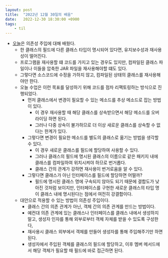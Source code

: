 ```yaml
---
layout: post
title:  "2022년 12월 30일의 배움"
date:   2022-12-30 18:30:00 +0900
tags:
    - til
---
```


- [오늘](https://github.com/0tak2/KOSAjava/tree/main/Notes/2022-12-30)은 의존성 주입에 대해 배웠다.
  - 한 클래스의 필드에 다른 클래스 타입이 명시되어 있다면, 유지보수성과 재사용성이 떨어진다.
  - 프로그램을 재사용할 떄 코드를 가지고 있는 경우도 있지만, 컴파일된 클래스 파일이나 이들을 압축한 JAR 파일을 재사용해야할 떄도 있다.
  - 그렇다면 소스코드에 수정을 가하지 않고, 컴파일된 상태의 클래스를 재사용해야만 한다.
  - 오늘 수업은 이런 목표를 달성하기 위해 코드를 점차 리팩토링하는 방식으로 진행되었다.
    - 먼저 클래스에서 변경이 필요할 수 있는 메소드를 추상 메소드로 잡는 방법이 있다.
      - 이 경우 재사용할 때 해당 클래스를 상속받으면서 해당 메소드를 오버라이딩 하면 된다.
      - 그러나 다중 상속이 불가하므로 더 이상 새로운 클래스를 상속할 수 없다는 한계가 있다.
    - 그렇다면 변경이 필요한 메소드를 별도의 클래스로 옮기는 방법을 생각할 수 있다.
      - 이 경우 새로운 클래스를 필드에 할당하여 사용할 수 있다.
      - 그러나 클래스의 필드에 명시된 클래스의 이름으로 같은 패키지 내에 클래스를 컴파일하여 위치시켜야 하므로 번거롭다.
      - 클래스 간의 관계가 강하면 재사용이 번거로움을 알 수 있다.
    - 그렇다면 클래스가 아닌 인터페이스를 필드에 할당하면 어떨까?
      - 필드에 명시된 클래스 명에 구속되지 않아도 되기 때문에 결합도가 낮아진 것처럼 보이지만, 인터페이스를 구현한 새로운 클래스의 타입 명이 클래스 내에 명시된다는 점에서 여전히 강결합이다.
  - 대안으로 적용할 수 있는 방법이 의존성 주입이다.
    - 클래스 간의 의존 관계가 아닌, 객체 간의 의존 관계를 만드는 방법이다.
    - 예컨대 의존 관계에 있는 클래스나 인터페이스를 클래스 내에서 생성하지 말고, 생성자 인자를 통해 외부로부터 객체 자체를 받을 수 있도록 구성한다,
    - 재사용시 클래스 외부에서 객체를 만들어 생성자를 통해 주입해주기만 하면 된다.
    - 생성자에서 주입된 객체를 클래스의 필드에 할당하고, 이후 멤버 메서드에서 해당 객체가 필요할 때 필드에 바로 접근하면 된다.
